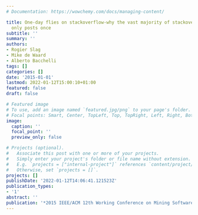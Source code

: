 ```yaml
---
# Documentation: https://wowchemy.com/docs/managing-content/

title: One-day flies on stackoverflow-why the vast majority of stackoverflow users
  only posts once
subtitle: ''
summary: ''
authors:
- Rogier Slag
- Mike de Waard
- Alberto Bacchelli
tags: []
categories: []
date: '2015-01-01'
lastmod: 2022-01-12T15:00:10+01:00
featured: false
draft: false

# Featured image
# To use, add an image named `featured.jpg/png` to your page's folder.
# Focal points: Smart, Center, TopLeft, Top, TopRight, Left, Right, BottomLeft, Bottom, BottomRight.
image:
  caption: ''
  focal_point: ''
  preview_only: false

# Projects (optional).
#   Associate this post with one or more of your projects.
#   Simply enter your project's folder or file name without extension.
#   E.g. `projects = ["internal-project"]` references `content/project/deep-learning/index.md`.
#   Otherwise, set `projects = []`.
projects: []
publishDate: '2022-01-12T14:06:41.121523Z'
publication_types:
- '1'
abstract: ''
publication: '*2015 IEEE/ACM 12th Working Conference on Mining Software Repositories*'
---
```

